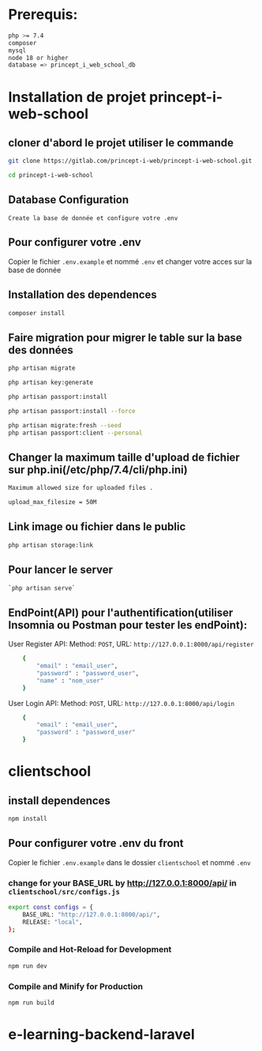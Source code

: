 # Prerequis:

```sh
php >= 7.4
composer
mysql
node 18 or higher
database => princept_i_web_school_db
```

# Installation de projet princept-i-web-school

## cloner d'abord le projet utiliser le commande

```sh
git clone https://gitlab.com/princept-i-web/princept-i-web-school.git

cd princept-i-web-school
```

## Database Configuration

`Create la base de donnée et configure votre .env`

## Pour configurer votre .env

Copier le fichier `.env.example` et nommé `.env` et changer votre acces sur la base de donnée

## Installation des dependences

```sh
composer install
```

## Faire migration pour migrer le table sur la base des données

```sh
php artisan migrate

php artisan key:generate

php artisan passport:install

php artisan passport:install --force

php artisan migrate:fresh --seed
php artisan passport:client --personal
```

## Changer la maximum taille d'upload de fichier sur php.ini(/etc/php/7.4/cli/php.ini)

```sh
Maximum allowed size for uploaded files .

upload_max_filesize = 50M
```

## Link image ou fichier dans le public

```sh
php artisan storage:link
```

## Pour lancer le server

```sh
`php artisan serve`
```

## EndPoint(API) pour l'authentification(utiliser Insomnia ou Postman pour tester les endPoint):

User Register API: Method: `POST`, URL: `http://127.0.0.1:8000/api/register`

```sh
    {
        "email" : "email_user",
        "password" : "password_user",
        "name" : "nom_user"
    }
```

User Login API: Method: `POST`, URL: `http://127.0.0.1:8000/api/login`

```sh
    {
        "email" : "email_user",
        "password" : "password_user"
    }
```

# clientschool

## install dependences

```sh
npm install
```

## Pour configurer votre .env du front

Copier le fichier `.env.example` dans le dossier `clientschool` et nommé `.env`

### change for your BASE_URL by http://127.0.0.1:8000/api/ in `clientschool/src/configs.js`

```sh
export const configs = {
    BASE_URL: "http://127.0.0.1:8000/api/",
    RELEASE: "local",
};
```

### Compile and Hot-Reload for Development

```sh
npm run dev
```

### Compile and Minify for Production

```sh
npm run build
```
# e-learning-backend-laravel
